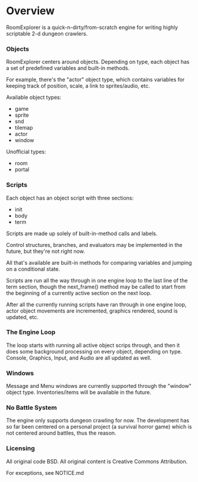 Overview
===

RoomExplorer is a quick-n-dirty/from-scratch engine for writing highly
scriptable 2-d dungeon crawlers.

### Objects

RoomExplorer centers around objects.  Depending on 
type, each object has a set of predefined variables and built-in methods.

For example, there's the "actor" object type, which contains variables for 
keeping track of position, scale, a link to sprites/audio, etc.

Available object types:

* game
* sprite
* snd
* tilemap
* actor
* window

Unofficial types:

* room
* portal


### Scripts

Each object has an object script with three sections:

* init
* body
* term

Scripts are made up solely of built-in-method calls and labels.

Control structures, branches, and evaluators may be implemented in the future, 
but they're not right now.

All that's available are built-in methods for comparing variables and jumping 
on a conditional state.


Scripts are run all the way through in one engine loop to the last line of the 
term section, though the next_frame() method may be called to start from the 
beginning of a currently active section on the next loop.

After all the currently running scripts have ran through in one engine loop, 
actor object movements are incremented, graphics rendered, sound is 
updated, etc.

### The Engine Loop

The loop starts with running all active object scrips through, and then it 
does some background processing on every object, depending on type. Console, 
Graphics, Input, and Audio are all updated as well.

### Windows


Message and Menu windows are currently supported through the "window" object 
type.  Inventories/items will be available in the future.

### No Battle System


The engine only supports dungeon crawling for now.  The development has so far 
been centered on a personal project (a survival horror game) which is not 
centered around battles, thus the reason.

### Licensing

All original code BSD.
All original content is Creative Commons Attribution.

For exceptions, see NOTICE.md
